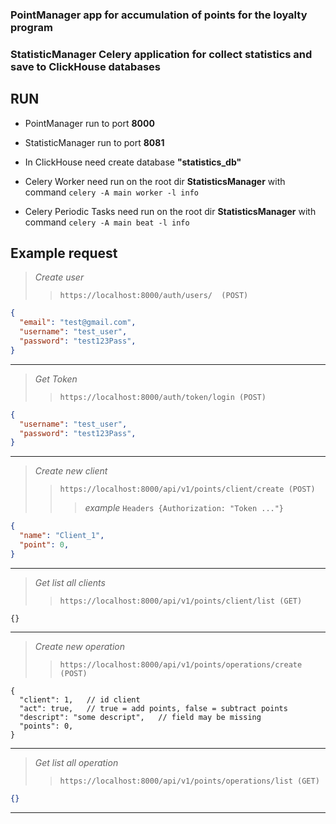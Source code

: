 ### **PointManager** app for accumulation of points for the loyalty program


### **StatisticManager** Celery application for collect statistics and save to ClickHouse databases


## RUN

* PointManager run to port **8000**
* StatisticManager run to port **8081**

* In ClickHouse need create database **"statistics_db"**

* Celery Worker need run on the root dir **StatisticsManager** with command `celery -A main worker -l info`

* Celery Periodic Tasks need run on the root dir **StatisticsManager** with command `celery -A main beat -l info`

## Example request

> *Create user*
>> `https://localhost:8000/auth/users/  (POST)`

```json
{
  "email": "test@gmail.com",
  "username": "test_user",
  "password": "test123Pass",
}
```
---
> *Get Token*
>> `https://localhost:8000/auth/token/login (POST)`

```json
{
  "username": "test_user",
  "password": "test123Pass",
}
```
---
> *Create new client* 
>> `https://localhost:8000/api/v1/points/client/create (POST)`
>>> *example* `Headers {Authorization: "Token ..."}`

```json
{
  "name": "Client_1",
  "point": 0,
}
```
---
> *Get list all clients*
>> `https://localhost:8000/api/v1/points/client/list (GET)`
```
{}
```
---
> *Create new operation* 
>> `https://localhost:8000/api/v1/points/operations/create (POST)`

```jsonc
{
  "client": 1,   // id client
  "act": true,   // true = add points, false = subtract points
  "descript": "some descript",   // field may be missing 
  "points": 0,
}
```
---
> *Get list all operation* 
>> `https://localhost:8000/api/v1/points/operations/list (GET)`

```json
{}
```
---
